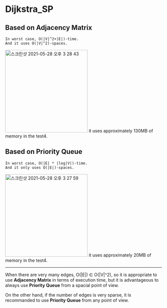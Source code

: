 # Dijkstra_SP

## Based on **Adjacency Matrix**
    In worst case, O(|V|^2+|E|)-time.
    And it uses O(|V|^2)-spaces.

<img width="265" alt="스크린샷 2021-05-28 오후 3 28 43" src="https://user-images.githubusercontent.com/30382262/119939895-75c35780-bfc9-11eb-920f-dfc19a719ae9.png">
    it uses approximately 130MB of memory in the test4.



## Based on **Priority Queue**
    In worst case, O(|E| * |log|V|)-time.
    And it only uses O(|E|)-spaces.
<img width="265" alt="스크린샷 2021-05-28 오후 3 27 59" src="https://user-images.githubusercontent.com/30382262/119939889-73f99400-bfc9-11eb-84b3-b52dcdb9a515.png">  
    it uses approximately 20MB of memory in the test4.

---
When there are very many edges, O(|E|) ∈  O(|V|^2), so it is appropriate to use **Adjacency Matrix** in terms of execution time, 
but it is advantageous to always use **Priority Queue** from a spacial point of view.

On the other hand, if the number of edges is very sparse, it is recommanded to use **Priority Queue** from any point of view.
